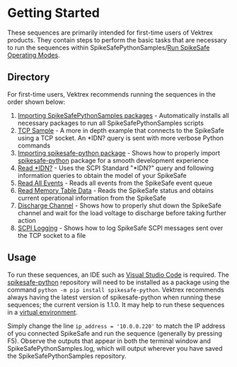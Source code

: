 # Getting Started

These sequences are primarily intended for first-time users of Vektrex products. They contain steps to perform the basic tasks that are necessary to run the sequences within SpikeSafePythonSamples/[Run SpikeSafe Operating Modes](../run_spikesafe_operating_modes).

## Directory
For first-time users, Vektrex recommends running the sequences in the order shown below:

1. [Importing SpikeSafePythonSamples packages](install_spikesafe_python_samples_packages) - Automatically installs all necessary packages to run all SpikeSafePythonSamples scripts
1. [TCP Sample](tcp_socket_sample) - A more in depth example that connects to the SpikeSafe using a TCP socket. An *IDN? query is sent with more verbose Python commands
1. [Importing spikesafe-python package](importing_spikesafe_python_package) - Shows how to properly import [spikesafe-python](https://pypi.org/project/spikesafe-python/) package for a smooth development experience
1. [Read *IDN?](read_idn) - Uses the SCPI Standard "*IDN?" query and following information queries to obtain the model of your SpikeSafe
1. [Read All Events](read_all_events) - Reads all events from the SpikeSafe event queue 
1. [Read Memory Table Data](read_memory_table_data) - Reads the SpikeSafe status and obtains current operational information from the SpikeSafe
1. [Discharge Channel](discharge_channel) - Shows how to properly shut down the SpikeSafe channel and wait for the load voltage to discharge before taking further action
1. [SCPI Logging](scpi_logging) - Shows how to log SpikeSafe SCPI messages sent over the TCP socket to a file

## Usage
To run these sequences, an IDE such as [Visual Studio Code](https://code.visualstudio.com/) is required. The [spikesafe-python](https://pypi.org/project/spikesafe-python/) repository will need to be installed as a package using the command `python -m pip install spikesafe-python`. Vektrex recommends always having the latest version of spikesafe-python when running these sequences; the current version is 1.1.0. It may help to run these sequences in a [virtual environment](https://docs.python.org/3/tutorial/venv.html).

Simply change the line `ip_address = '10.0.0.220'` to match the IP address of you connected SpikeSafe and run the sequence (generally by pressing F5). Observe the outputs that appear in both the terminal window and SpikeSafePythonSamples.log, which will output wherever you have saved the SpikeSafePythonSamples repository.